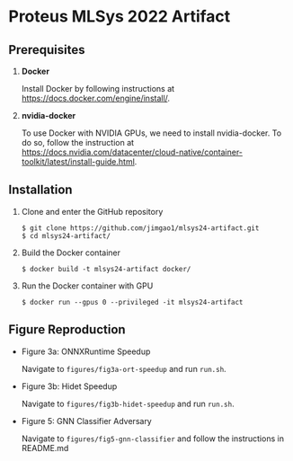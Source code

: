 # Proteus MLSys 2022 Artifact

## Prerequisites
1. **Docker**

    Install Docker by following instructions at https://docs.docker.com/engine/install/.

2. **nvidia-docker** 

    To use Docker with NVIDIA GPUs, we need to install nvidia-docker. To do so, follow the instruction at https://docs.nvidia.com/datacenter/cloud-native/container-toolkit/latest/install-guide.html.

## Installation
1. Clone and enter the GitHub repository
    ```
    $ git clone https://github.com/jimgao1/mlsys24-artifact.git
    $ cd mlsys24-artifact/
    ```
2. Build the Docker container
    ```
    $ docker build -t mlsys24-artifact docker/
    ```
3. Run the Docker container with GPU
    ```
    $ docker run --gpus 0 --privileged -it mlsys24-artifact
    ```

## Figure Reproduction
* Figure 3a: ONNXRuntime Speedup

    Navigate to `figures/fig3a-ort-speedup` and run `run.sh`.
* Figure 3b: Hidet Speedup

    Navigate to `figures/fig3b-hidet-speedup` and run `run.sh`.
* Figure 5: GNN Classifier Adversary

    Navigate to `figures/fig5-gnn-classifier` and follow the instructions in README.md
